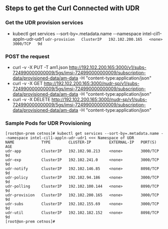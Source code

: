 ## Steps to get the Curl Connected with UDR

### Get the UDR provision services
* kubectl get services --sort-by=.metadata.name --namespace intel-cil1-appln-udr-udr1
    ```udr-provision   ClusterIP   192.102.200.165   <none>        3000/TCP   9d```

### POST the request
* curl -v -X PUT -T am1.json http://192.102.200.165:3000/v1/subs-724990000000009/5gs/imsi-724990000000009/subscription-data/provisioned-data/am-data -H "content-type:application/json"
* curl -v -X GET  http://192.102.200.165:3000/nudr-sp/v1/subs-724990000000009/5gs/imsi-724990000000009/subscription-data/provisioned-data/am-data -H "content-type:application/json"
* curl -v -X DELETE  http://192.102.200.165:3000/nudr-sp/v1/subs-724990000000009/5gs/imsi-724990000000009/subscription-data/provisioned-data/am-data -H "content-type:application/json"

### Sample Pods for UDR Provisioning
```
[root@on-prem cetnos]# kubectl get services --sort-by=.metadata.name --namespace intel-cil1-appln-udr-udr1 <<< Namespace of UDR
NAME            TYPE        CLUSTER-IP        EXTERNAL-IP   PORT(S)    AGE
udr-app         ClusterIP   192.102.98.213    <none>        3000/TCP   9d
udr-exp         ClusterIP   192.102.241.0     <none>        3000/TCP   9d
udr-notify      ClusterIP   192.102.146.85    <none>        8098/TCP   9d
udr-policy      ClusterIP   192.102.94.186    <none>        3000/TCP   9d
udr-polling     ClusterIP   192.102.100.144   <none>        8090/TCP   9d
udr-provision   ClusterIP   192.102.200.165   <none>        3000/TCP   9d
udr-subs        ClusterIP   192.102.155.69    <none>        3000/TCP   9d
udr-util        ClusterIP   192.102.182.152   <none>        8098/TCP   9d
[root@on-prem cetnos]#
```
